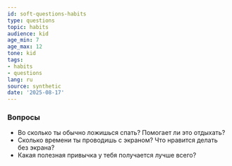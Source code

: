 ```yaml
---
id: soft-questions-habits
type: questions
topic: habits
audience: kid
age_min: 7
age_max: 12
tone: kid
tags:
- habits
- questions
lang: ru
source: synthetic
date: '2025-08-17'
---
```

### Вопросы
- Во сколько ты обычно ложишься спать? Помогает ли это отдыхать?
- Сколько времени ты проводишь с экраном? Что нравится делать без экрана?
- Какая полезная привычка у тебя получается лучше всего?
